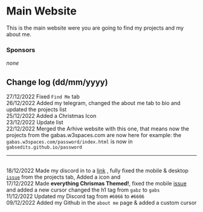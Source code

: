 # Main Website
This is the main website were you are going to find my projects and my about me.
### Sponsors
*none*


## Change log (dd/mm/yyyy)
27/12/2022 Fixed `Find Me` tab
<br>26/12/2022 Added my telegram, changed the about me tab to bio and updated the projects list
<br>25/12/2022  Added a Christmas Icon
<br>23/12/2022 Update list
<br>22/12/2022 Merged the Arhive website with this one, that means now the projects from the gabas.w3spaces.com are now here for example: the `gabas.w3spaces.com/password/index.html` is now in `gabsedits.github.io/password`

---

<br>18/12/2022 Made my discord in to a <a href="https://discordapp.com/users/841649648606249021" target="_blank" rel="noopener">link</a> , fully fixed the mobile & desktop <a href="https://github.com/GabsEdits/website/issues/1" target="_blank" rel="noopener">`issue`</a> from the projects tab, Added a icon and 
<br> 17/12/2022 Made **everything Chrismas Themed!**, fixed the mobile <a href="https://github.com/GabsEdits/website/issues/1" target="_blank" rel="noopener">issue</a> and added a new cursor changed the h1 tag from `gabz` to `gabs`
<br>11/12/2022 Updated my Discord tag from `#6066` to `#6606`
<br>09/12/2022 Added my Github in the `about me` page & added a custom cursor</br>

